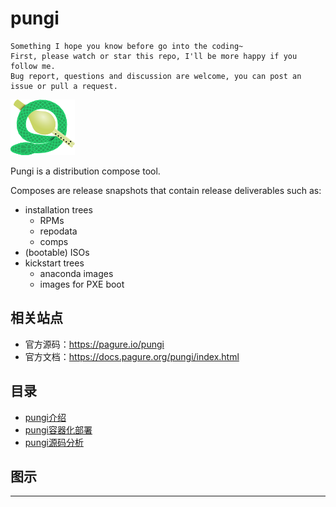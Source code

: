 # pungi

```
Something I hope you know before go into the coding~
First, please watch or star this repo, I'll be more happy if you follow me.
Bug report, questions and discussion are welcome, you can post an issue or pull a request.
```

![20221019_140549_94](image/20221019_140549_94.png)


Pungi is a distribution compose tool.

Composes are release snapshots that contain release deliverables such as:

* installation trees
  - RPMs
  - repodata
  - comps
* (bootable) ISOs
* kickstart trees
  - anaconda images
  - images for PXE boot


## 相关站点

* 官方源码：<https://pagure.io/pungi>
* 官方文档：<https://docs.pagure.org/pungi/index.html>


## 目录


* [pungi介绍](docs/pungi介绍.md)
* [pungi容器化部署](docs/pungi容器化部署.md)
* [pungi源码分析](docs/pungi源码分析.md)









## 图示










---
